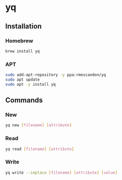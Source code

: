 # yq

## Installation

### Homebrew

```sh
brew install yq
```

### APT

```sh
sudo add-apt-repository -y ppa:rmescandon/yq
sudo apt update
sudo apt -y install yq
```

## Commands

### New

```sh
yq new [filename] [attribute]
```

### Read

```sh
yq read [filename] [attribute]
```

### Write

```sh
yq write --inplace [filename] [attribute] [value]
```
